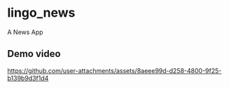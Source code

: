 # lingo_news

A News App

## Demo video

https://github.com/user-attachments/assets/8aeee99d-d258-4800-9f25-b139b9d3f1d4

